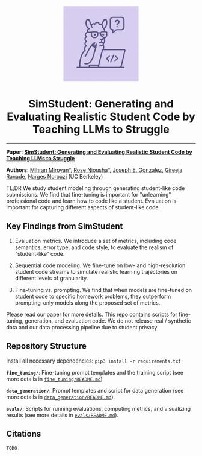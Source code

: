 <div align="center">
  <img src="logo.png" width="200" height="200">

  <h1>SimStudent: Generating and Evaluating Realistic Student Code by Teaching LLMs to Struggle</h1>

</div>

---

**Paper**: [**SimStudent: Generating and Evaluating Realistic Student Code by Teaching LLMs to Struggle**](TODO)

**Authors**: [Mihran Miroyan*](https://mmiroyan.github.io/), [Rose Niousha*](https://www.linkedin.com/in/rose-niousha), [Joseph E. Gonzalez](https://people.eecs.berkeley.edu/~jegonzal/), [Gireeja Ranade](https://people.eecs.berkeley.edu/~gireeja/), [Narges Norouzi](https://nargesnorouzi.me//) (UC Berkeley)

TL;DR We study student modeling through generating student-like code submissions. We find that fine-tuning is important for "unlearning" professional code and learn how to code like a student. Evaluation is important for capturing different aspects of student-like code.

## Key Findings from SimStudent
1. Evaluation metrics. We introduce a set of metrics, including code semantics, error type, and code style, to evaluate the realism of “student-like” code.

2. Sequential code modeling. We fine-tune on low- and high-resolution student code streams to simulate realistic learning trajectories on different levels of granularity.

3. Fine-tuning vs. prompting. We find that when models are fine-tuned on student code to specific homework problems, they outperform prompting-only models along the proposed set of metrics.

Please read our paper for more details. This repo contains scripts for fine-tuning, generation, and evaluation code. We do not release real / synthetic data and our data processing pipeline due to student privacy.

## Repository Structure

Install all necessary dependencies: ``pip3 install -r requirements.txt``

**`fine_tuning/`**: Fine-tuning prompt templates and the training script (see more details in [`fine_tuning/README.md`](./fine_tuning/README.md))

**`data_generation/`**: Prompt templates and script for data generation (see more details in [`data_generation/README.md`](./data_generation/README.md)).

**`evals/`**: Scripts for running evaluations, computing metrics, and visualizing results (see more details in [`evals/README.md`](./evals/README.md)).

## Citations
```
TODO
```